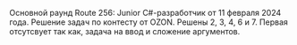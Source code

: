 
Основной раунд Route 256: Junior C#-разработчик от 11 февраля 2024 года.
Решение задач по контесту от OZON.
Решены 2, 3, 4, 6 и 7. Первая отсутсвует так как, задача на ввод и сложение аргументов.
